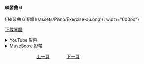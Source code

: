 ﻿---
---
<h4>練習曲 6</h4> 
![練習曲 6 琴譜](/assets/Piano/Exercise-06.png){: width="600px"}

<a href="/assets/Piano/Exercise-06.pdf" target="_blank">下載琴譜</a>


<details>
  <summary>YouTube 影帶</summary>
<ol>
<iframe width="560" height="315" src="https://www.youtube.com/embed/f0yKb5KWhfU" title="練習曲 5" frameborder="0" allow="accelerometer; autoplay; clipboard-write; encrypted-media; gyroscope; picture-in-picture; web-share" allowfullscreen></iframe>

</ol>
</details>

<details>
  <summary>MuseScore 影帶</summary>
<ol>
<a href="https://musescore.com/user/65457238/scores/10953775?share=copy_link" target="_blank">Open to Play</a>
</ol>
</details>


&nbsp;&nbsp;&nbsp;&nbsp;&nbsp;&nbsp;&nbsp;&nbsp;&nbsp;&nbsp;&nbsp;&nbsp;
&nbsp;&nbsp;&nbsp;&nbsp;&nbsp;&nbsp;&nbsp;&nbsp;&nbsp;&nbsp;&nbsp;&nbsp;
[上一頁](Practice05)
&nbsp;&nbsp;&nbsp;&nbsp;&nbsp;&nbsp;&nbsp;&nbsp;&nbsp;&nbsp;&nbsp;&nbsp;
[下一頁](Practice07)






